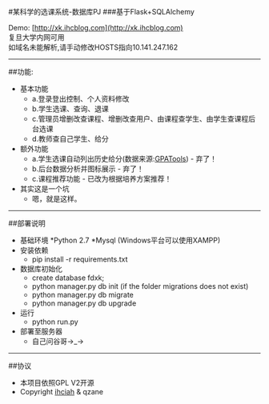 #某科学的选课系统-数据库PJ
###基于Flask+SQLAlchemy

Demo: [http://xk.ihcblog.com](http://xk.ihcblog.com)   
复旦大学内网可用   
如域名未能解析,请手动修改HOSTS指向10.141.247.162

---
##功能:
* 基本功能
  * a.登录登出控制、个人资料修改
  * b.学生选课、查询、退课
  * c.管理员增删改查课程、增删改查用户、由课程查学生、由学生查课程后台选课
  * d.教师查自己学生、给分
* 额外功能
  * a.学生选课自动列出历史给分(数据来源:[GPATools](https://github.com/hackerzhou/GPATool)) - 弃了！
  * b.后台数据分析并图标展示 - 弃了！
  * c.课程推荐功能 - 已改为根据培养方案推荐！
* 其实这是一个坑
  * 嗯，就是这样。

---
##部署说明
* 基础环境
  *Python 2.7
  *Mysql (Windows平台可以使用XAMPP)
* 安装依赖
  * pip install -r requirements.txt
* 数据库初始化
  * create database fdxk;
  * python manager.py db init (if the folder migrations does not exist)
  * python manager.py db migrate
  * python manager.py db upgrade
* 运行
  * python run.py
* 部署至服务器
  * 自己问谷哥→_→

---
##协议
* 本项目依照GPL V2开源
* Copyright [ihciah](http://www.ihcblog.com) & qzane